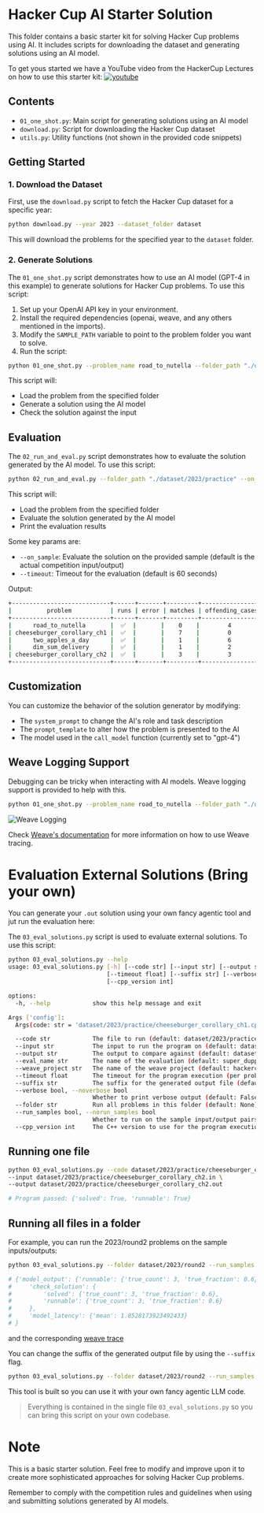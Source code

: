 # Hacker Cup AI Starter Solution

This folder contains a basic starter kit for solving Hacker Cup problems using AI. It includes scripts for downloading the dataset and generating solutions using an AI model.

To get yous started we have a YouTube video from the HackerCup Lectures on how to use this starter kit:
[![youtube](./youtube.png)](https://www.youtube.com/watch?v=90FVRHOP9xY)

## Contents

- `01_one_shot.py`: Main script for generating solutions using an AI model
- `download.py`: Script for downloading the Hacker Cup dataset
- `utils.py`: Utility functions (not shown in the provided code snippets)

## Getting Started

### 1. Download the Dataset

First, use the `download.py` script to fetch the Hacker Cup dataset for a specific year:

```bash
python download.py --year 2023 --dataset_folder dataset
```

This will download the problems for the specified year to the `dataset` folder.

### 2. Generate Solutions

The `01_one_shot.py` script demonstrates how to use an AI model (GPT-4 in this example) to generate solutions for Hacker Cup problems. To use this script:

1. Set up your OpenAI API key in your environment.
2. Install the required dependencies (openai, weave, and any others mentioned in the imports).
3. Modify the `SAMPLE_PATH` variable to point to the problem folder you want to solve.
4. Run the script:

```bash
python 01_one_shot.py --problem_name road_to_nutella --folder_path "./dataset/2023/practice/"
```

This script will:
- Load the problem from the specified folder
- Generate a solution using the AI model
- Check the solution against the input

## Evaluation

The `02_run_and_eval.py` script demonstrates how to evaluate the solution generated by the AI model. To use this script:

```bash
python 02_run_and_eval.py --folder_path "./dataset/2023/practice" --on_sample --timeout 10
```

This script will:
- Load the problem from the specified folder
- Evaluate the solution generated by the AI model
- Print the evaluation results

Some key params are:
- `--on_sample`: Evaluate the solution on the provided sample (default is the actual competition input/output)
- `--timeout`: Timeout for the evaluation (default is 60 seconds)

Output:
```bash
+----------------------------+------+-------+---------+-----------------+-------+-------+
|          problem           | runs | error | matches | offending_cases | total | valid |
+----------------------------+------+-------+---------+-----------------+-------+-------+
|      road_to_nutella       |  ✅  |       |    0    |        4        |   4   |  ❌   |
| cheeseburger_corollary_ch1 |  ✅  |       |    7    |        0        |   7   |  ✅   |
|      two_apples_a_day      |  ✅  |       |    1    |        6        |   7   |  ❌   |
|      dim_sum_delivery      |  ✅  |       |    1    |        2        |   3   |  ❌   |
| cheeseburger_corollary_ch2 |  ✅  |       |    3    |        3        |   6   |  ❌   |
+----------------------------+------+-------+---------+-----------------+-------+-------+
```


## Customization

You can customize the behavior of the solution generator by modifying:

- The `system_prompt` to change the AI's role and task description
- The `prompt_template` to alter how the problem is presented to the AI
- The model used in the `call_model` function (currently set to "gpt-4")

## Weave Logging Support

Debugging can be tricky when interacting with AI models. Weave logging support is provided to help with this.

```bash
python 01_one_shot.py --problem_name road_to_nutella --folder_path "./dataset/2023/practice/" --weave_log
```

![Weave Logging](./weave_trace.png)

Check [Weave's documentation](https://wandb.github.io/weave/) for more information on how to use Weave tracing.

# Evaluation External Solutions (Bring your own)

You can generate your `.out` solution using your own fancy agentic tool and jut run the evaluation here:

The `03_eval_solutions.py` script is used to evaluate external solutions. To use this script:

```bash
python 03_eval_solutions.py --help
usage: 03_eval_solutions.py [-h] [--code str] [--input str] [--output str] [--eval_name str] [--weave_project str]
                            [--timeout float] [--suffix str] [--verbose bool] [--folder str] [--run_samples bool]
                            [--cpp_version int]

options:
  -h, --help            show this help message and exit

Args ['config']:
  Args(code: str = 'dataset/2023/practice/cheeseburger_corollary_ch1.cpp', input: str = 'dataset/2023/practice/cheeseburger_corollary_ch1.in', output: str = 'dataset/2023/practice/cheeseburger_corollary_ch1.out', eval_name: str = 'super_dupper_model', weave_project: str = 'hackercup-eval-solution', timeout: float = 30, suffix: str = '_generated_output.txt', verbose: bool = False, folder: str = None, run_samples: bool = False, cpp_version: int = 11)

  --code str            The file to run (default: dataset/2023/practice/cheeseburger_corollary_ch1.cpp)
  --input str           The input to run the program on (default: dataset/2023/practice/cheeseburger_corollary_ch1.in)
  --output str          The output to compare against (default: dataset/2023/practice/cheeseburger_corollary_ch1.out)
  --eval_name str       The name of the evaluation (default: super_dupper_model)
  --weave_project str   The name of the weave project (default: hackercup-eval-solution)
  --timeout float       The timeout for the program execution (per problem) (default: 30)
  --suffix str          The suffix for the generated output file (default: _generated_output.txt)
  --verbose bool, --noverbose bool
                        Whether to print verbose output (default: False)
  --folder str          Run all problems in this folder (default: None)
  --run_samples bool, --norun_samples bool
                        Whether to run on the sample input/output pairs (default: False)
  --cpp_version int     The C++ version to use for the program execution (default: 11)
```

## Running one file

```bash
python 03_eval_solutions.py --code dataset/2023/practice/cheeseburger_corollary_ch2.cpp \
--input dataset/2023/practice/cheeseburger_corollary_ch2.in \
--output dataset/2023/practice/cheeseburger_corollary_ch2.out

# Program passed: {'solved': True, 'runnable': True}
```

## Running all files in a folder

For example, you can run the 2023/round2 problems on the sample inputs/outputs:

```bash
python 03_eval_solutions.py --folder dataset/2023/round2 --run_samples

# {'model_output': {'runnable': {'true_count': 3, 'true_fraction': 0.6}},
#     'check_solution': {
#         'solved': {'true_count': 3, 'true_fraction': 0.6},
#         'runnable': {'true_count': 3, 'true_fraction': 0.6}
#     },
#     'model_latency': {'mean': 1.8528173923492433}
# }
```
and the corresponding [weave trace](https://wandb.ai/capecape/hackercup-eval-solution/weave/evaluations?peekPath=%2Fcapecape%2Fhackercup-eval-solution%2Fcalls%2F01920138-bff6-7e03-a223-e6c2035b2f2c)

You can change the suffix of the generated output file by using the `--suffix` flag.

```bash
python 03_eval_solutions.py --folder dataset/2023/round2 --run_samples --suffix "_fancy_agent.txt"
```

This tool is built so you can use it with your own fancy agentic LLM code. 

> Everything is contained in the single file `03_eval_solutions.py` so you can bring this script on your own codebase.

# Note

This is a basic starter solution. Feel free to modify and improve upon it to create more sophisticated approaches for solving Hacker Cup problems.

Remember to comply with the competition rules and guidelines when using and submitting solutions generated by AI models.